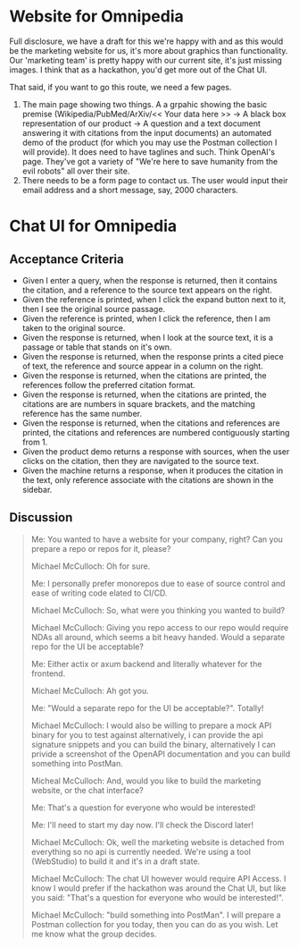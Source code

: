 # Website for Omnipedia

Full disclosure, we have a draft for this we're happy with and as this would be the marketing website for us, it's more about graphics than functionality. Our 'marketing team' is pretty happy with our current site, it's just missing images. I think that as a hackathon, you'd get more out of the Chat UI. 

That said, if you want to go this route, we need a few pages. 
1. The main page showing two things. A a grpahic showing the basic premise (Wikipedia/PubMed/ArXiv/<< Your data here >>  -> A black box representation of our product -> A question and a text document answering it with citations from the input documents) an automated demo of the product (for which you may use the Postman collection I will provide). It does need to have taglines and such. Think OpenAI's page. They've got a variety of "We're here to save humanity from the evil robots" all over their site.
2. There needs to be a form page to contact us. The user would input their email address and a short message, say, 2000 characters.

# Chat UI for Omnipedia

## Acceptance Criteria
- Given I enter a query, when the response is returned, then it contains the citation, and a reference to the source text appears on the right.
- Given the reference is printed, when I click the expand button next to it, then I see the original source passage.
- Given the reference is printed, when I click the reference, then I am taken to the original source.
- Given the response is returned, when I look at the source text, it is a passage or table that stands on it's own.
- Given the response is returned, when the response prints a cited piece of text, the reference and source appear in a column on the right.
- Given the response is returned, when the citations are printed, the references follow the preferred citation format.
- Given the response is returned, when the citations are printed, the citations are are numbers in square brackets, and the matching reference has the same number.
- Given the response is returned, when the citations and references are printed, the citations and references are numbered contiguously starting from 1.
- Given the product demo returns a response with sources, when the user clicks on the citation, then they are navigated to the source text.
- Given the machine returns a response, when it produces the citation in the text, only reference associate with the citations are shown in the sidebar.

## Discussion

> Me: You wanted to have a website for your company, right? Can you prepare a repo or repos for it, please?
>
> Michael McCulloch: Oh for sure.
>
> Me: I personally prefer monorepos due to ease of source control and ease of writing code elated to CI/CD.
>
> Michael McCulloch: So, what were you thinking you wanted to build?
>
> Michael McCulloch: Giving you repo access to our repo would require NDAs all around, which seems a bit heavy handed. Would a separate repo for the UI be acceptable?
>
> Me: Either actix or axum  backend and literally whatever for the frontend.
>
> Michael McCulloch: Ah got you.
>
> Me: "Would a separate repo for the UI be acceptable?". Totally!
>
> Michael McCulloch: I would also be willing to prepare a mock API binary for you to test against alternatively, i can provide the api signature snippets and you can build the binary, alternatively I can privide a screenshot of the OpenAPI documentation and you can build something into PostMan.
>
> Micheal McCulloch: And, would you like to build the marketing website, or the chat interface?
>
> Me: That's a question for everyone who would be interested!
>
> Me: I'll need to start my day now. I'll check the Discord later!
>
> Michael McCulloch: Ok, well the marketing website is detached from everything so no api is currently needed. We're using a tool (WebStudio) to build it and it's in a draft state.
>
> Michael McCulloch: The chat UI however would require API Access. I know I would prefer if the hackathon was around the Chat UI, but like you said: "That's a question for everyone who would be interested!".
>
> Michael McCulloch: "build something into PostMan". I will prepare a Postman collection for you today, then you can do as you wish. Let me know what the group decides.
